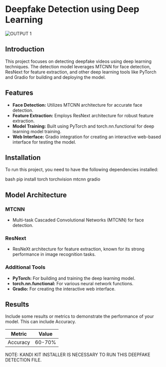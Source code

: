 # Deepfake Detection using Deep Learning




![OUTPUT 1](https://github.com/Thakursachindev/DEEPFAKE-DETECTION/assets/100256778/147a7847-9cf6-4572-8aae-9ea6f426f8a5)

## Introduction
This project focuses on detecting deepfake videos using deep learning techniques. The detection model leverages MTCNN for face detection, ResNext for feature extraction, and other deep learning tools like PyTorch and Gradio for building and deploying the model.


## Features
- **Face Detection:** Utilizes MTCNN architecture for accurate face detection.
- **Feature Extraction:** Employs ResNext architecture for robust feature extraction.
- **Model Training:** Built using PyTorch and torch.nn.functional for deep learning model training.
- **Web Interface:** Gradio integration for creating an interactive web-based interface for testing the model.

## Installation
To run this project, you need to have the following dependencies installed:

bash
pip install torch torchvision mtcnn gradio

## Model Architecture
### MTCNN
- Multi-task Cascaded Convolutional Networks (MTCNN) for face detection.
  
### ResNext
- ResNeXt architecture for feature extraction, known for its strong performance in image recognition tasks.

### Additional Tools
- **PyTorch:** For building and training the deep learning model.
- **torch.nn.functional:** For various neural network functions.
- **Gradio:** For creating the interactive web interface.

## Results
Include some results or metrics to demonstrate the performance of your model. This can include Accuracy.

| Metric        | Value   |
|---------------|---------|
| Accuracy      | 60-70%  |




NOTE: KANDI KIT INSTALLER IS NECESSARY TO RUN THIS DEEPFAKE DETECTION FILE.
